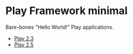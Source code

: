 # Play Framework minimal

Bare-bones "Hello World!" Play applications.

* [Play 2.3](play-2.3)
* [Play 2.5](play-2.5)
